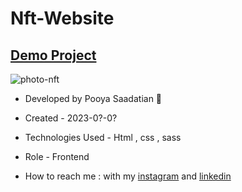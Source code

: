 # Nft-Website

## [Demo Project](https://p-stn.github.io/Nft-Website/)

![photo-nft](https://github.com/p-stn/Nft-Website/assets/63667741/a5302ff5-8372-409c-a922-7c6b65c1355f)


- Developed by Pooya Saadatian 🤙

-  Created - 2023-0?-0?

- Technologies Used - Html , css  , sass

- Role - Frontend

- How to reach me : with my [instagram](https://instagram.com/poya_saadatian) and [linkedin](https://linkedin.com/in/pooya-saadatian-35ab24278)
